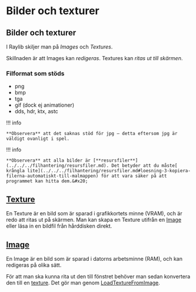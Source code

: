 # Bilder och texturer

## Bilder och texturer

I Raylib skiljer man på _Images_ och _Textures_.

Skillnaden är att Images kan _redigeras_. Textures kan _ritas ut till skärmen_.

### Filformat som stöds

* png
* bmp
* tga
* gif (dock ej animationer)
* dds, hdr, ktx, astc

!!! info

	**Observera** att det saknas stöd för jpg – detta eftersom jpg är väldigt ovanligt i spel.
	

!!! info

	**Observera** att alla bilder är [**resursfiler**](../../../filhantering/resursfiler.md). Det betyder att du måste[ krångla lite](../../../filhantering/resursfiler.md#loesning-3-kopiera-filerna-automatiskt-till-malmappen) för att vara säker på att programmet kan hitta dem.&#x20;
	

## [Texture](texture.md)

En Texture är en bild som är sparad i grafikkortets minne (VRAM), och är redo att ritas ut på skärmen. Man kan skapa en Texture utifrån en [Image ](./#image)eller läsa in en bildfil från hårddisken direkt.

## [Image](image.md)

En Image är en bild som är sparad i datorns arbetsminne (RAM), och kan redigeras på olika sätt.

För att man ska kunna rita ut den till fönstret behöver man sedan konvertera den till en [texture](./#texture). Det gör man genom [LoadTextureFromImage](./#loadtexturefromimage).



